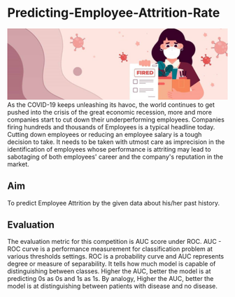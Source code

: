 # Predicting-Employee-Attrition-Rate
![picture alt](https://github.com/feyre-2001/Employee-Attrition-Rate/blob/master/p2.png)
As the COVID-19 keeps unleashing its havoc, the world continues to get pushed into the crisis of the great economic recession, more and more companies start to cut down their underperforming employees. Companies firing hundreds and thousands of Employees is a typical headline today. Cutting down employees or reducing an employee salary is a tough decision to take. It needs to be taken with utmost care as imprecision in the identification of employees whose performance is attriting may lead to sabotaging of both employees' career and the company's reputation in the market.

## Aim
To predict Employee Attrition by the given data about his/her past history.

## Evaluation
The evaluation metric for this competition is AUC score under ROC. AUC - ROC curve is a performance measurement for classification problem at various thresholds settings. ROC is a probability curve and AUC represents degree or measure of separability. It tells how much model is capable of distinguishing between classes. Higher the AUC, better the model is at predicting 0s as 0s and 1s as 1s. By analogy, Higher the AUC, better the model is at distinguishing between patients with disease and no disease.
